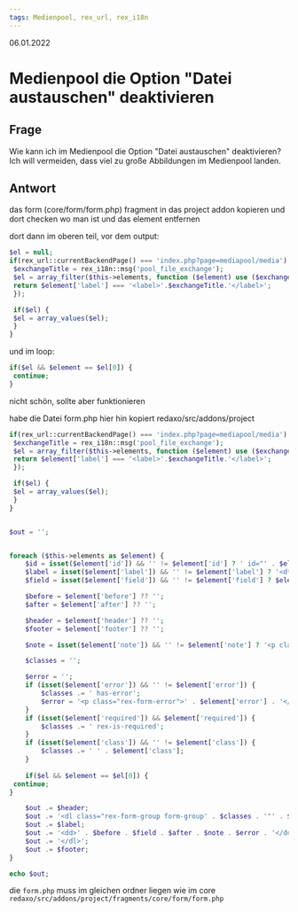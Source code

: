 ```yaml
---
tags: Medienpool, rex_url, rex_i18n
---
```


06.01.2022

# Medienpool die Option "Datei austauschen" deaktivieren


## Frage
Wie kann ich im Medienpool die Option "Datei austauschen" deaktivieren? Ich will vermeiden, dass viel zu große Abbildungen im Medienpool landen.


## Antwort
das form (core/form/form.php) fragment in das project addon kopieren und dort checken wo man ist und das element entfernen

dort dann im oberen teil, vor dem output:

```php
$el = null;
if(rex_url::currentBackendPage() === 'index.php?page=mediapool/media') {
 $exchangeTitle = rex_i18n::msg('pool_file_exchange');
 $el = array_filter($this->elements, function ($element) use ($exchangeTitle) {
 return $element['label'] === '<label>'.$exchangeTitle.'</label>';
 });

 if($el) {
 $el = array_values($el);
 }
}
```

und im loop:

```php
if($el && $element == $el[0]) {
 continue;
}
```

nicht schön, sollte aber funktionieren


habe die Datei form.php hier hin kopiert redaxo/src/addons/project

```php
if(rex_url::currentBackendPage() === 'index.php?page=mediapool/media') {
 $exchangeTitle = rex_i18n::msg('pool_file_exchange');
 $el = array_filter($this->elements, function ($element) use ($exchangeTitle) {
 return $element['label'] === '<label>'.$exchangeTitle.'</label>';
 });

 if($el) {
 $el = array_values($el);
 }
}


$out = '';


foreach ($this->elements as $element) {
    $id = isset($element['id']) && '' != $element['id'] ? ' id="' . $element['id'] . '"' : '';
    $label = isset($element['label']) && '' != $element['label'] ? '<dt>' . $element['label'] . '</dt>' : '';
    $field = isset($element['field']) && '' != $element['field'] ? $element['field'] : '';

    $before = $element['before'] ?? '';
    $after = $element['after'] ?? '';

    $header = $element['header'] ?? '';
    $footer = $element['footer'] ?? '';

    $note = isset($element['note']) && '' != $element['note'] ? '<p class="help-block rex-note">' . $element['note'] . '</p>' : '';

    $classes = '';

    $error = '';
    if (isset($element['error']) && '' != $element['error']) {
        $classes .= ' has-error';
        $error = '<p class="rex-form-error">' . $element['error'] . '</p>';
    }
    if (isset($element['required']) && $element['required']) {
        $classes .= ' rex-is-required';
    }
    if (isset($element['class']) && '' != $element['class']) {
        $classes .= ' ' . $element['class'];
    }
	
	if($el && $element == $el[0]) {
 continue;
}

    $out .= $header;
    $out .= '<dl class="rex-form-group form-group' . $classes . '"' . $id . '>';
    $out .= $label;
    $out .= '<dd>' . $before . $field . $after . $note . $error . '</dd>';
    $out .= '</dl>';
    $out .= $footer;
}

echo $out;
```


die `form.php` muss im gleichen ordner liegen wie im core
`redaxo/src/addons/project/fragments/core/form/form.php`

